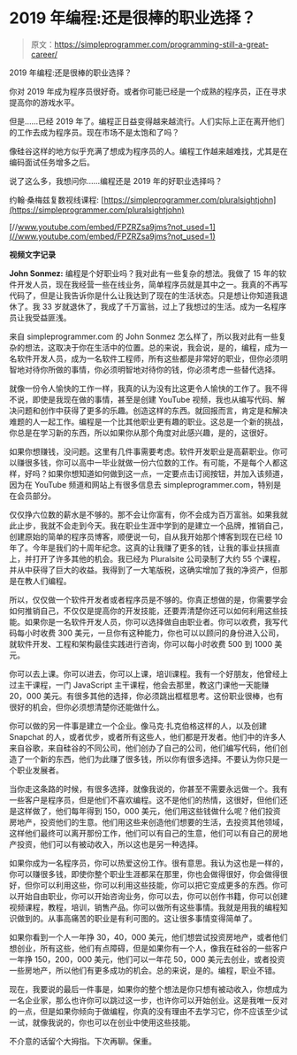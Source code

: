 # 2019 年编程:还是很棒的职业选择？

> 原文：<https://simpleprogrammer.com/programming-still-a-great-career/>

2019 年编程:还是很棒的职业选择？

你对 2019 年成为程序员很好奇。或者你可能已经是一个成熟的程序员，正在寻求提高你的游戏水平。

但是……已经 2019 年了。编程正日益变得越来越流行。人们实际上正在离开他们的工作去成为程序员。现在市场不是太饱和了吗？

像硅谷这样的地方似乎充满了想成为程序员的人。编程工作越来越难找，尤其是在编码面试任务增多之后。

说了这么多，我想问你……编程还是 2019 年的好职业选择吗？

约翰·桑梅兹复数视线课程:
[https://simpleprogrammer.com/pluralsightjohn](https://simpleprogrammer.com/pluralsightjohn)

[//www.youtube.com/embed/FPZRZsa9jms?not_used=1](//www.youtube.com/embed/FPZRZsa9jms?not_used=1)

**视频文字记录**

**John Sonmez:** 编程是个好职业吗？我对此有一些复杂的想法。我做了 15 年的软件开发人员，现在我经营一些在线业务，简单程序员就是其中之一。我真的不再写代码了，但是让我告诉你是什么让我达到了现在的生活状态。只是想让你知道我退休了。我 33 岁就退休了，我成了千万富翁，过上了我想过的生活。成为一名程序员让我受益匪浅。

来自 simpleprogrammer.com 的 John Sonmez 怎么样了，所以我对此有一些复杂的想法，这取决于你在生活中的位置。总的来说，我会说，是的，编程，成为一名软件开发人员，成为一名软件工程师，所有这些都是非常好的职业，但你必须明智地对待你所做的事情，你必须明智地对待你的钱，你必须考虑一些替代选择。

就像一份令人愉快的工作一样，我真的认为没有比这更令人愉快的工作了。我不得不说，即使是我现在做的事情，甚至是创建 YouTube 视频，我也从编写代码、解决问题和创作中获得了更多的乐趣。创造这样的东西。就回报而言，肯定是和解决难题的人一起工作。编程是一个比其他职业更有趣的职业。这总是一个新的挑战，你总是在学习新的东西，所以如果你从那个角度对此感兴趣，是的，这很好。

如果你想赚钱，没问题。这里有几件事需要考虑。软件开发职业是高薪职业。你可以赚很多钱，你可以高中一毕业就做一份六位数的工作。有可能，不是每个人都这样，好吗？如果你想知道如何做到这一点，一定要点击订阅按钮，并加入该频道，因为在 YouTube 频道和网站上有很多信息去 simpleprogrammer.com，特别是在会员部分。

仅仅挣六位数的薪水是不够的。那不会让你富有，你不会成为百万富翁。如果我就此止步，我就不会走到今天。我在职业生涯中学到的是建立一个品牌，推销自己，创建原始的简单的程序员博客，顺便说一句，自从我开始那个博客到现在已经 10 年了。今年是我们的十周年纪念。这真的让我赚了更多的钱，让我的事业扶摇直上，并打开了许多其他的机会。我已经为 Pluralsite 公司录制了大约 55 个课程，并从中获得了巨大的收益。我得到了一大笔版税，这确实增加了我的净资产，但那是在教人们编程。

所以，仅仅做一个软件开发者或者程序员是不够的。你真正想做的是，你需要学会如何推销自己，不仅仅是提高你的开发技能，还要弄清楚你还可以如何利用这些技能。如果你是一名软件开发人员，你可以选择做自由职业者。你可以收费，我写代码每小时收费 300 美元，一旦你有这种能力，你也可以以顾问的身份进入公司，就软件开发、工程和架构最佳实践进行咨询，你可以每小时收费 500 到 1000 美元。

你可以去上课。你可以进去，你可以上课，培训课程。我有一个好朋友，他曾经上过主干课程，一门 JavaScript 主干课程，他会去那里，教这门课他一天能赚 20，000 美元。有很多其他的选择，你必须跳出框框思考。这份职业很棒，也有很好的机会，但你必须想清楚你还能做什么。

你可以做的另一件事是建立一个企业。像马克·扎克伯格这样的人，以及创建 Snapchat 的人，或者优步，或者所有这些人，他们都是开发者。他们中的许多人来自谷歌，来自硅谷的不同公司，他们创办了自己的公司，他们编写代码，他们创造了一个新的东西，他们为此赚了很多钱，所以你有很多选择。不要认为你只是一个职业发展者。

当你走这条路的时候，有很多选择，就像我说的，你甚至不需要永远做一个。我有一些客户是程序员，但是他们不喜欢编程。这不是他们的热情，这很好，但他们还是这样做了，他们每年得到 150，000 美元，他们用这些钱做什么呢？他们投资房地产，投资他们的生意。他们用这些来创造他们想要的生活，去投资其他领域，这样他们最终可以离开那份工作，他们可以有自己的生意，他们可以有自己的房地产投资，他们可以有被动收入，所以这也是另一种选择。

如果你成为一名程序员，你可以热爱这份工作。很有意思。我认为这也是一样的，你可以赚很多钱，即使你整个职业生涯都呆在那里，你也会做得很好，你会做得很好，但你可以利用这些，你可以利用这些技能，你可以把它变成更多的东西。你可以开始自由职业，你可以开始咨询业务，你可以去，你可以创作书籍，你可以创建视频课程，教程，培训，销售产品。你可以做所有这些事情。我就是用我的编程知识做到的。从事高痛苦的职业是有利可图的。这让很多事情变得简单了。

如果你看到一个人一年挣 30，40，000 美元，他们想尝试投资房地产，或者他们想创业，所有这些，他们有点障碍，但是如果你有一个人，像我在硅谷的一些客户一年挣 150，200，000 美元，他们可以一年花 50，000 美元去创业，或者投资一些房地产，所以他们有更多成功的机会。总的来说，是的。编程，职业不错。

现在，我要说的最后一件事是，如果你的整个想法是你只想有被动收入，你想成为一名企业家，那么也许你可以跳过这一步，也许你可以开始创业。这是我唯一反对的一点，但是如果你倾向于做编程，你真的没有理由不去学习它，你不应该至少试一试，就像我说的，你也可以在创业中使用这些技能。

不介意的话留个大拇指。下次再聊。保重。